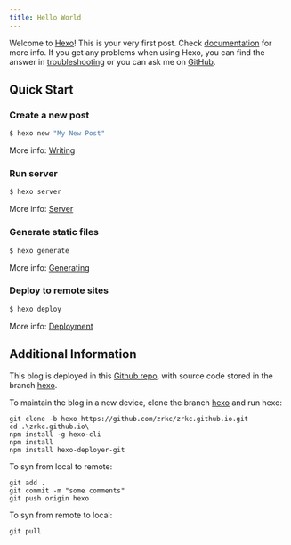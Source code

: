 ```yaml
---
title: Hello World
---
```

Welcome to [Hexo](https://hexo.io/)! This is your very first post. Check [documentation](https://hexo.io/docs/) for more info. If you get any problems when using Hexo, you can find the answer in [troubleshooting](https://hexo.io/docs/troubleshooting.html) or you can ask me on [GitHub](https://github.com/hexojs/hexo/issues).

## Quick Start

### Create a new post

``` bash
$ hexo new "My New Post"
```

More info: [Writing](https://hexo.io/docs/writing.html)

### Run server

``` bash
$ hexo server
```

More info: [Server](https://hexo.io/docs/server.html)

### Generate static files

``` bash
$ hexo generate
```

More info: [Generating](https://hexo.io/docs/generating.html)

### Deploy to remote sites

``` bash
$ hexo deploy
```

More info: [Deployment](https://hexo.io/docs/one-command-deployment.html)

## Additional Information

This blog is deployed in this [Github repo](https://github.com/zrkc/zrkc.github.io/tree/main), with source code stored in the branch [hexo](https://github.com/zrkc/zrkc.github.io/tree/hexo).

To maintain the blog in a new device, clone the branch [hexo](https://github.com/zrkc/zrkc.github.io/tree/hexo) and run hexo:

```
git clone -b hexo https://github.com/zrkc/zrkc.github.io.git
cd .\zrkc.github.io\
npm install -g hexo-cli
npm install
npm install hexo-deployer-git
```

To syn from local to remote:

```
git add .
git commit -m "some comments"
git push origin hexo
```

To syn from remote to local:

```
git pull
```